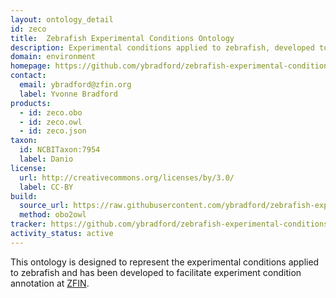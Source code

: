 ```yaml
---
layout: ontology_detail
id: zeco
title:  Zebrafish Experimental Conditions Ontology
description: Experimental conditions applied to zebrafish, developed to facilitate experiment condition annotation at ZFIN
domain: environment
homepage: https://github.com/ybradford/zebrafish-experimental-conditions-ontology
contact:
  email: ybradford@zfin.org
  label: Yvonne Bradford
products:
  - id: zeco.obo
  - id: zeco.owl
  - id: zeco.json
taxon:
  id: NCBITaxon:7954
  label: Danio
license:
  url: http://creativecommons.org/licenses/by/3.0/
  label: CC-BY
build:
  source_url: https://raw.githubusercontent.com/ybradford/zebrafish-experimental-conditions-ontology/master/zeco.obo
  method: obo2owl
tracker: https://github.com/ybradford/zebrafish-experimental-conditions-ontology/issues
activity_status: active
---
```


This ontology is designed to represent the experimental conditions
applied to zebrafish and has been developed to facilitate experiment
condition annotation at [ZFIN](http://zfin.org).
